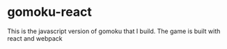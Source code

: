 # gomoku-react

This is the javascript version of gomoku that I build. The game is built with react and webpack